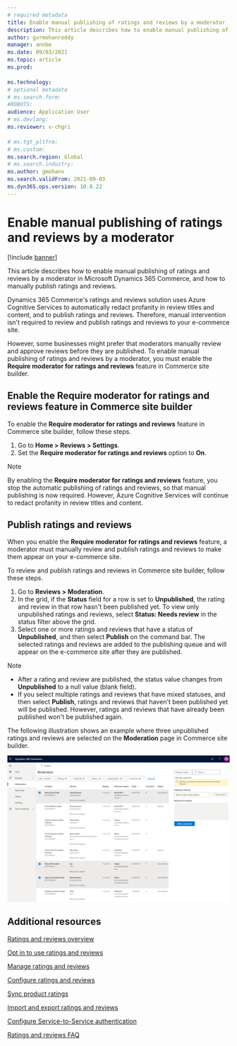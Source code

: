```yaml
---
# required metadata
title: Enable manual publishing of ratings and reviews by a moderator
description: This article describes how to enable manual publishing of ratings and reviews by a moderator in Microsoft Dynamics 365 Commerce, and how to manually publish ratings and reviews.
author: gvrmohanreddy
manager: annbe
ms.date: 09/03/2021
ms.topic: article
ms.prod: 

ms.technology: 
# optional metadata
# ms.search.form: 
#ROBOTS: 
audience: Application User
# ms.devlang: 
ms.reviewer: v-chgri

# ms.tgt_pltfrm: 
# ms.custom: 
ms.search.region: Global
# ms.search.industry: 
ms.author: gmohanv
ms.search.validFrom: 2021-09-03
ms.dyn365.ops.version: 10.0.22
---
```


# Enable manual publishing of ratings and reviews by a moderator

[!include [banner](includes/banner.md)]

This article describes how to enable manual publishing of ratings and reviews by a moderator in Microsoft Dynamics 365 Commerce, and how to manually publish ratings and reviews.

Dynamics 365 Commerce's ratings and reviews solution uses Azure Cognitive Services to automatically redact profanity in review titles and content, and to publish ratings and reviews. Therefore, manual intervention isn't required to review and publish ratings and reviews to your e-commerce site.

However, some businesses might prefer that moderators manually review and approve reviews before they are published. To enable manual publishing of ratings and reviews by a moderator, you must enable the **Require moderator for ratings and reviews** feature in Commerce site builder.

## Enable the Require moderator for ratings and reviews feature in Commerce site builder

To enable the **Require moderator for ratings and reviews** feature in Commerce site builder, follow these steps.

1. Go to **Home \> Reviews \> Settings**.
1. Set the **Require moderator for ratings and reviews** option to **On**.

> [!NOTE]
> By enabling the **Require moderator for ratings and reviews** feature, you stop the automatic publishing of ratings and reviews, so that manual publishing is now required. However, Azure Cognitive Services will continue to redact profanity in review titles and content.

<!--![Require moderator for ratings and reviews setting in Commerce site builder.](media/Ratings-reviews-settings-human-moderation.png)-->

## Publish ratings and reviews

When you enable the **Require moderator for ratings and reviews** feature, a moderator must manually review and publish ratings and reviews to make them appear on your e-commerce site.

To review and publish ratings and reviews in Commerce site builder, follow these steps.

1. Go to **Reviews \> Moderation**.
1. In the grid, if the **Status** field for a row is set to **Unpublished**, the rating and review in that row hasn't been published yet. To view only unpublished ratings and reviews, select **Status: Needs review** in the status filter above the grid.
1. Select one or more ratings and reviews that have a status of **Unpublished**, and then select **Publish** on the command bar. The selected ratings and reviews are added to the publishing queue and will appear on the e-commerce site after they are published.

> [!NOTE]
> - After a rating and review are published, the status value changes from **Unpublished** to a null value (blank field).
> - If you select multiple ratings and reviews that have mixed statuses, and then select **Publish**, ratings and reviews that haven't been published yet will be published. However, ratings and reviews that have already been published won't be published again.

The following illustration shows an example where three unpublished ratings and reviews are selected on the **Moderation** page in Commerce site builder.

![Three unpublished ratings and reviews selected on the Moderation page in Commerce site builder.](media/Ratings-reviews-publishing-reviews.png)

<!--![Dynamics 365 Commerce - Ratings and Review configuration 2](media/Ratings-reviews-published-reviews.png)-->
<!--![Status filter](media/Ratings-reviews-published-reviews-status-filter.png)-->

## Additional resources

[Ratings and reviews overview](ratings-reviews-overview.md)

[Opt in to use ratings and reviews](opt-in-ratings-reviews.md)

[Manage ratings and reviews](manage-reviews.md)

[Configure ratings and reviews](configure-ratings-reviews.md)

[Sync product ratings](sync-product-ratings.md)

[Import and export ratings and reviews](import-export-reviews.md)

[Configure Service-to-Service authentication](service-to-service-auth.md)

[Ratings and reviews FAQ](ratings-reviews-faq.md)

